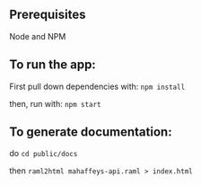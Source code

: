 ## Prerequisites
Node and NPM

## To run the app:
First pull down dependencies with: `npm install`

then, run with: `npm start`

## To generate documentation:
do `cd public/docs`

then `raml2html mahaffeys-api.raml > index.html`